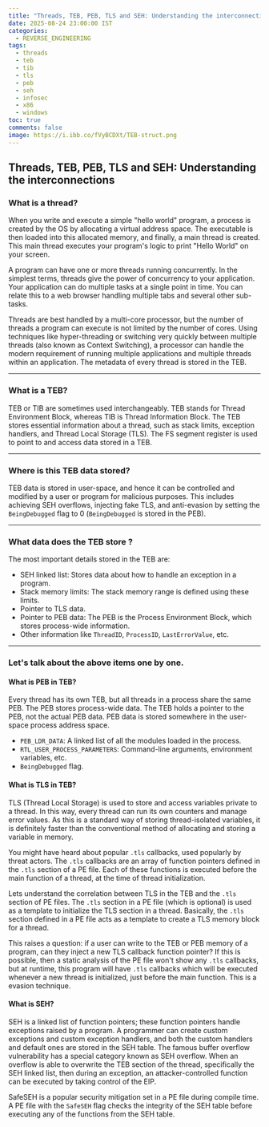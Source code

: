 ```yaml
---
title: "Threads, TEB, PEB, TLS and SEH: Understanding the interconnections"
date: 2025-08-24 23:00:00 IST
categories:
  - REVERSE_ENGINEERING
tags:
  - threads
  - teb
  - tib
  - tls
  - peb
  - seh
  - infosec
  - x86
  - windows
toc: true
comments: false
image: https://i.ibb.co/fVyBCDXt/TEB-struct.png
--- 
```



## Threads, TEB, PEB, TLS and SEH: Understanding the interconnections


### What is a thread?

When you write and execute a simple "hello world" program, a process is created by the OS by allocating a virtual address space. The executable is then loaded into this allocated memory, and finally, a main thread is created. This main thread executes your program's logic to print "Hello World" on your screen.

A program can have one or more threads running concurrently. In the simplest terms, threads give the power of concurrency to your application. Your application can do multiple tasks at a single point in time. You can relate this to a web browser handling multiple tabs and several other sub-tasks.

Threads are best handled by a multi-core processor, but the number of threads a program can execute is not limited by the number of cores. Using techniques like hyper-threading or switching very quickly between multiple threads (also known as Context Switching), a processor can handle the modern requirement of running multiple applications and multiple threads within an application. The metadata of every thread is stored in the TEB.

---

### What is a TEB?

TEB or TIB are sometimes used interchangeably. TEB stands for Thread Environment Block, whereas TIB is Thread Information Block. The TEB stores essential information about a thread, such as stack limits, exception handlers, and Thread Local Storage (TLS). The FS segment register is used to point to and access data stored in a TEB.

---

### Where is this TEB data stored?

TEB data is stored in user-space, and hence it can be controlled and modified by a user or program for malicious purposes. This includes achieving SEH overflows, injecting fake TLS, and anti-evasion by setting the `BeingDebugged` flag to 0 (`BeingDebugged` is stored in the PEB).

---

### What data does the TEB store ?

The most important details stored in the TEB are:

- SEH linked list: Stores data about how to handle an exception in a program.
- Stack memory limits: The stack memory range is defined using these limits.
- Pointer to TLS data.
- Pointer to PEB data: The PEB is the Process Environment Block, which stores process-wide information.
- Other information like `ThreadID`, `ProcessID`, `LastErrorValue`, etc.

---

### Let's talk about the above items one by one.

#### What is PEB in TEB?

Every thread has its own TEB, but all threads in a process share the same PEB. The PEB stores process-wide data. The TEB holds a pointer to the PEB, not the actual PEB data. PEB data is stored somewhere in the user-space process address space.

- `PEB_LDR_DATA`: A linked list of all the modules loaded in the process.
- `RTL_USER_PROCESS_PARAMETERS`: Command-line arguments, environment variables, etc.
- `BeingDebugged` flag.

#### What is TLS in TEB?

TLS (Thread Local Storage) is used to store and access variables private to a thread. In this way, every thread can run its own counters and manage error values. As this is a standard way of storing thread-isolated variables, it is definitely faster than the conventional method of allocating and storing a variable in memory.

You might have heard about popular `.tls` callbacks, used popularly by threat actors. The `.tls` callbacks are an array of function pointers defined in the `.tls` section of a PE file. Each of these functions is executed before the main function of a thread, at the time of thread initialization.

Lets understand the correlation between TLS in the TEB and the `.tls` section of PE files. The `.tls` section in a PE file (which is optional) is used as a template to initialize the TLS section in a thread. Basically, the `.tls` section defined in a PE file acts as a template to create a TLS memory block for a thread.

This raises a question: if a user can write to the TEB or PEB  memory of a program, can they inject a new TLS callback function pointer? If this is possible, then a static analysis of the PE file won't show any `.tls` callbacks, but at runtime, this program will have `.tls` callbacks which will be executed whenever a new thread is initialized, just before the main function. This is a  evasion technique.

#### What is SEH?

SEH is a linked list of function pointers; these function pointers handle exceptions raised by a program. A programmer can create custom exceptions and custom exception handlers, and both the custom handlers and default ones are stored in the SEH table. The famous buffer overflow vulnerability has a special category known as SEH overflow. When an overflow is able to overwrite the TEB section of the thread, specifically the SEH linked list, then during an exception, an attacker-controlled function can be executed by taking control of the EIP.

SafeSEH is a popular security mitigation set in a PE file during compile time. A PE file with the `SafeSEH` flag checks the integrity of the SEH table before executing any of the functions from the SEH table.

